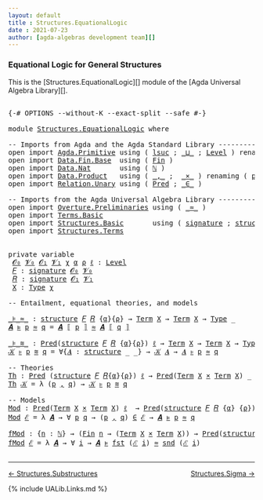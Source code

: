 ```yaml
---
layout: default
title : Structures.EquationalLogic
date : 2021-07-23
author: [agda-algebras development team][]
---
```


### <a id="equational-logic-for-general-structures">Equational Logic for General Structures</a>

This is the [Structures.EquationalLogic][] module of the [Agda Universal Algebra Library][].

<pre class="Agda">

<a id="327" class="Symbol">{-#</a> <a id="331" class="Keyword">OPTIONS</a> <a id="339" class="Pragma">--without-K</a> <a id="351" class="Pragma">--exact-split</a> <a id="365" class="Pragma">--safe</a> <a id="372" class="Symbol">#-}</a>

<a id="377" class="Keyword">module</a> <a id="384" href="Structures.EquationalLogic.html" class="Module">Structures.EquationalLogic</a> <a id="411" class="Keyword">where</a>

<a id="418" class="Comment">-- Imports from Agda and the Agda Standard Library --------------------------------------</a>
<a id="508" class="Keyword">open</a> <a id="513" class="Keyword">import</a> <a id="520" href="Agda.Primitive.html" class="Module">Agda.Primitive</a> <a id="535" class="Keyword">using</a> <a id="541" class="Symbol">(</a> <a id="543" href="Agda.Primitive.html#780" class="Primitive">lsuc</a> <a id="548" class="Symbol">;</a> <a id="550" href="Agda.Primitive.html#810" class="Primitive Operator">_⊔_</a> <a id="554" class="Symbol">;</a> <a id="556" href="Agda.Primitive.html#597" class="Postulate">Level</a> <a id="562" class="Symbol">)</a> <a id="564" class="Keyword">renaming</a> <a id="573" class="Symbol">(</a> <a id="575" href="Agda.Primitive.html#326" class="Primitive">Set</a> <a id="579" class="Symbol">to</a> <a id="582" class="Primitive">Type</a> <a id="587" class="Symbol">)</a>
<a id="589" class="Keyword">open</a> <a id="594" class="Keyword">import</a> <a id="601" href="Data.Fin.Base.html" class="Module">Data.Fin.Base</a>  <a id="616" class="Keyword">using</a> <a id="622" class="Symbol">(</a> <a id="624" href="Data.Fin.Base.html#1126" class="Datatype">Fin</a> <a id="628" class="Symbol">)</a>
<a id="630" class="Keyword">open</a> <a id="635" class="Keyword">import</a> <a id="642" href="Data.Nat.html" class="Module">Data.Nat</a>       <a id="657" class="Keyword">using</a> <a id="663" class="Symbol">(</a> <a id="665" href="Agda.Builtin.Nat.html#192" class="Datatype">ℕ</a> <a id="667" class="Symbol">)</a>
<a id="669" class="Keyword">open</a> <a id="674" class="Keyword">import</a> <a id="681" href="Data.Product.html" class="Module">Data.Product</a>   <a id="696" class="Keyword">using</a> <a id="702" class="Symbol">(</a> <a id="704" href="Agda.Builtin.Sigma.html#236" class="InductiveConstructor Operator">_,_</a> <a id="708" class="Symbol">;</a>  <a id="711" href="Data.Product.html#1167" class="Function Operator">_×_</a> <a id="715" class="Symbol">)</a> <a id="717" class="Keyword">renaming</a> <a id="726" class="Symbol">(</a> <a id="728" href="Agda.Builtin.Sigma.html#252" class="Field">proj₁</a> <a id="734" class="Symbol">to</a> <a id="737" class="Field">fst</a> <a id="741" class="Symbol">;</a> <a id="743" href="Agda.Builtin.Sigma.html#264" class="Field">proj₂</a> <a id="749" class="Symbol">to</a> <a id="752" class="Field">snd</a> <a id="756" class="Symbol">)</a>
<a id="758" class="Keyword">open</a> <a id="763" class="Keyword">import</a> <a id="770" href="Relation.Unary.html" class="Module">Relation.Unary</a> <a id="785" class="Keyword">using</a> <a id="791" class="Symbol">(</a> <a id="793" href="Relation.Unary.html#1101" class="Function">Pred</a> <a id="798" class="Symbol">;</a> <a id="800" href="Relation.Unary.html#1523" class="Function Operator">_∈_</a> <a id="804" class="Symbol">)</a>

<a id="807" class="Comment">-- Imports from the Agda Universal Algebra Library --------------------------------------</a>
<a id="897" class="Keyword">open</a> <a id="902" class="Keyword">import</a> <a id="909" href="Overture.Preliminaries.html" class="Module">Overture.Preliminaries</a> <a id="932" class="Keyword">using</a> <a id="938" class="Symbol">(</a> <a id="940" href="Overture.Preliminaries.html#9315" class="Function Operator">_≈_</a> <a id="944" class="Symbol">)</a>
<a id="946" class="Keyword">open</a> <a id="951" class="Keyword">import</a> <a id="958" href="Terms.Basic.html" class="Module">Terms.Basic</a>
<a id="970" class="Keyword">open</a> <a id="975" class="Keyword">import</a> <a id="982" href="Structures.Basic.html" class="Module">Structures.Basic</a>       <a id="1005" class="Keyword">using</a> <a id="1011" class="Symbol">(</a> <a id="1013" href="Structures.Basic.html#1232" class="Record">signature</a> <a id="1023" class="Symbol">;</a> <a id="1025" href="Structures.Basic.html#1566" class="Record">structure</a> <a id="1035" class="Symbol">;</a> <a id="1037" href="Structures.Basic.html#2198" class="Function Operator">_ᵒ_</a> <a id="1041" class="Symbol">)</a>
<a id="1043" class="Keyword">open</a> <a id="1048" class="Keyword">import</a> <a id="1055" href="Structures.Terms.html" class="Module">Structures.Terms</a>


<a id="1074" class="Keyword">private</a> <a id="1082" class="Keyword">variable</a>
 <a id="1092" href="Structures.EquationalLogic.html#1092" class="Generalizable">𝓞₀</a> <a id="1095" href="Structures.EquationalLogic.html#1095" class="Generalizable">𝓥₀</a> <a id="1098" href="Structures.EquationalLogic.html#1098" class="Generalizable">𝓞₁</a> <a id="1101" href="Structures.EquationalLogic.html#1101" class="Generalizable">𝓥₁</a> <a id="1104" href="Structures.EquationalLogic.html#1104" class="Generalizable">χ</a> <a id="1106" href="Structures.EquationalLogic.html#1106" class="Generalizable">α</a> <a id="1108" href="Structures.EquationalLogic.html#1108" class="Generalizable">ρ</a> <a id="1110" href="Structures.EquationalLogic.html#1110" class="Generalizable">ℓ</a> <a id="1112" class="Symbol">:</a> <a id="1114" href="Agda.Primitive.html#597" class="Postulate">Level</a>
 <a id="1121" href="Structures.EquationalLogic.html#1121" class="Generalizable">𝐹</a> <a id="1123" class="Symbol">:</a> <a id="1125" href="Structures.Basic.html#1232" class="Record">signature</a> <a id="1135" href="Structures.EquationalLogic.html#1092" class="Generalizable">𝓞₀</a> <a id="1138" href="Structures.EquationalLogic.html#1095" class="Generalizable">𝓥₀</a>
 <a id="1142" href="Structures.EquationalLogic.html#1142" class="Generalizable">𝑅</a> <a id="1144" class="Symbol">:</a> <a id="1146" href="Structures.Basic.html#1232" class="Record">signature</a> <a id="1156" href="Structures.EquationalLogic.html#1098" class="Generalizable">𝓞₁</a> <a id="1159" href="Structures.EquationalLogic.html#1101" class="Generalizable">𝓥₁</a>
 <a id="1163" href="Structures.EquationalLogic.html#1163" class="Generalizable">X</a> <a id="1165" class="Symbol">:</a> <a id="1167" href="Structures.EquationalLogic.html#582" class="Primitive">Type</a> <a id="1172" href="Structures.EquationalLogic.html#1104" class="Generalizable">χ</a>

<a id="1175" class="Comment">-- Entailment, equational theories, and models</a>

<a id="_⊧_≈_"></a><a id="1223" href="Structures.EquationalLogic.html#1223" class="Function Operator">_⊧_≈_</a> <a id="1229" class="Symbol">:</a> <a id="1231" href="Structures.Basic.html#1566" class="Record">structure</a> <a id="1241" href="Structures.EquationalLogic.html#1121" class="Generalizable">𝐹</a> <a id="1243" href="Structures.EquationalLogic.html#1142" class="Generalizable">𝑅</a> <a id="1245" class="Symbol">{</a><a id="1246" href="Structures.EquationalLogic.html#1106" class="Generalizable">α</a><a id="1247" class="Symbol">}{</a><a id="1249" href="Structures.EquationalLogic.html#1108" class="Generalizable">ρ</a><a id="1250" class="Symbol">}</a> <a id="1252" class="Symbol">→</a> <a id="1254" href="Terms.Basic.html#1989" class="Datatype">Term</a> <a id="1259" href="Structures.EquationalLogic.html#1163" class="Generalizable">X</a> <a id="1261" class="Symbol">→</a> <a id="1263" href="Terms.Basic.html#1989" class="Datatype">Term</a> <a id="1268" href="Structures.EquationalLogic.html#1163" class="Generalizable">X</a> <a id="1270" class="Symbol">→</a> <a id="1272" href="Structures.EquationalLogic.html#582" class="Primitive">Type</a> <a id="1277" class="Symbol">_</a>
<a id="1279" href="Structures.EquationalLogic.html#1279" class="Bound">𝑨</a> <a id="1281" href="Structures.EquationalLogic.html#1223" class="Function Operator">⊧</a> <a id="1283" href="Structures.EquationalLogic.html#1283" class="Bound">p</a> <a id="1285" href="Structures.EquationalLogic.html#1223" class="Function Operator">≈</a> <a id="1287" href="Structures.EquationalLogic.html#1287" class="Bound">q</a> <a id="1289" class="Symbol">=</a> <a id="1291" href="Structures.EquationalLogic.html#1279" class="Bound">𝑨</a> <a id="1293" href="Structures.Terms.html#1467" class="Function Operator">⟦</a> <a id="1295" href="Structures.EquationalLogic.html#1283" class="Bound">p</a> <a id="1297" href="Structures.Terms.html#1467" class="Function Operator">⟧</a> <a id="1299" href="Overture.Preliminaries.html#9315" class="Function Operator">≈</a> <a id="1301" href="Structures.EquationalLogic.html#1279" class="Bound">𝑨</a> <a id="1303" href="Structures.Terms.html#1467" class="Function Operator">⟦</a> <a id="1305" href="Structures.EquationalLogic.html#1287" class="Bound">q</a> <a id="1307" href="Structures.Terms.html#1467" class="Function Operator">⟧</a>

<a id="_⊧_≋_"></a><a id="1310" href="Structures.EquationalLogic.html#1310" class="Function Operator">_⊧_≋_</a> <a id="1316" class="Symbol">:</a> <a id="1318" href="Relation.Unary.html#1101" class="Function">Pred</a><a id="1322" class="Symbol">(</a><a id="1323" href="Structures.Basic.html#1566" class="Record">structure</a> <a id="1333" href="Structures.EquationalLogic.html#1121" class="Generalizable">𝐹</a> <a id="1335" href="Structures.EquationalLogic.html#1142" class="Generalizable">𝑅</a> <a id="1337" class="Symbol">{</a><a id="1338" href="Structures.EquationalLogic.html#1106" class="Generalizable">α</a><a id="1339" class="Symbol">}{</a><a id="1341" href="Structures.EquationalLogic.html#1108" class="Generalizable">ρ</a><a id="1342" class="Symbol">})</a> <a id="1345" href="Structures.EquationalLogic.html#1110" class="Generalizable">ℓ</a> <a id="1347" class="Symbol">→</a> <a id="1349" href="Terms.Basic.html#1989" class="Datatype">Term</a> <a id="1354" href="Structures.EquationalLogic.html#1163" class="Generalizable">X</a> <a id="1356" class="Symbol">→</a> <a id="1358" href="Terms.Basic.html#1989" class="Datatype">Term</a> <a id="1363" href="Structures.EquationalLogic.html#1163" class="Generalizable">X</a> <a id="1365" class="Symbol">→</a> <a id="1367" href="Structures.EquationalLogic.html#582" class="Primitive">Type</a> <a id="1372" class="Symbol">_</a>
<a id="1374" href="Structures.EquationalLogic.html#1374" class="Bound">𝒦</a> <a id="1376" href="Structures.EquationalLogic.html#1310" class="Function Operator">⊧</a> <a id="1378" href="Structures.EquationalLogic.html#1378" class="Bound">p</a> <a id="1380" href="Structures.EquationalLogic.html#1310" class="Function Operator">≋</a> <a id="1382" href="Structures.EquationalLogic.html#1382" class="Bound">q</a> <a id="1384" class="Symbol">=</a> <a id="1386" class="Symbol">∀{</a><a id="1388" href="Structures.EquationalLogic.html#1388" class="Bound">𝑨</a> <a id="1390" class="Symbol">:</a> <a id="1392" href="Structures.Basic.html#1566" class="Record">structure</a> <a id="1402" class="Symbol">_</a> <a id="1404" class="Symbol">_}</a> <a id="1407" class="Symbol">→</a> <a id="1409" href="Structures.EquationalLogic.html#1374" class="Bound">𝒦</a> <a id="1411" href="Structures.EquationalLogic.html#1388" class="Bound">𝑨</a> <a id="1413" class="Symbol">→</a> <a id="1415" href="Structures.EquationalLogic.html#1388" class="Bound">𝑨</a> <a id="1417" href="Structures.EquationalLogic.html#1223" class="Function Operator">⊧</a> <a id="1419" href="Structures.EquationalLogic.html#1378" class="Bound">p</a> <a id="1421" href="Structures.EquationalLogic.html#1223" class="Function Operator">≈</a> <a id="1423" href="Structures.EquationalLogic.html#1382" class="Bound">q</a>

<a id="1426" class="Comment">-- Theories</a>
<a id="Th"></a><a id="1438" href="Structures.EquationalLogic.html#1438" class="Function">Th</a> <a id="1441" class="Symbol">:</a> <a id="1443" href="Relation.Unary.html#1101" class="Function">Pred</a> <a id="1448" class="Symbol">(</a><a id="1449" href="Structures.Basic.html#1566" class="Record">structure</a> <a id="1459" href="Structures.EquationalLogic.html#1121" class="Generalizable">𝐹</a> <a id="1461" href="Structures.EquationalLogic.html#1142" class="Generalizable">𝑅</a><a id="1462" class="Symbol">{</a><a id="1463" href="Structures.EquationalLogic.html#1106" class="Generalizable">α</a><a id="1464" class="Symbol">}{</a><a id="1466" href="Structures.EquationalLogic.html#1108" class="Generalizable">ρ</a><a id="1467" class="Symbol">})</a> <a id="1470" href="Structures.EquationalLogic.html#1110" class="Generalizable">ℓ</a> <a id="1472" class="Symbol">→</a> <a id="1474" href="Relation.Unary.html#1101" class="Function">Pred</a><a id="1478" class="Symbol">(</a><a id="1479" href="Terms.Basic.html#1989" class="Datatype">Term</a> <a id="1484" href="Structures.EquationalLogic.html#1163" class="Generalizable">X</a> <a id="1486" href="Data.Product.html#1167" class="Function Operator">×</a> <a id="1488" href="Terms.Basic.html#1989" class="Datatype">Term</a> <a id="1493" href="Structures.EquationalLogic.html#1163" class="Generalizable">X</a><a id="1494" class="Symbol">)</a> <a id="1496" class="Symbol">_</a> <a id="1498" class="Comment">-- (ℓ₁ ⊔ χ)</a>
<a id="1510" href="Structures.EquationalLogic.html#1438" class="Function">Th</a> <a id="1513" href="Structures.EquationalLogic.html#1513" class="Bound">𝒦</a> <a id="1515" class="Symbol">=</a> <a id="1517" class="Symbol">λ</a> <a id="1519" class="Symbol">(</a><a id="1520" href="Structures.EquationalLogic.html#1520" class="Bound">p</a> <a id="1522" href="Agda.Builtin.Sigma.html#236" class="InductiveConstructor Operator">,</a> <a id="1524" href="Structures.EquationalLogic.html#1524" class="Bound">q</a><a id="1525" class="Symbol">)</a> <a id="1527" class="Symbol">→</a> <a id="1529" href="Structures.EquationalLogic.html#1513" class="Bound">𝒦</a> <a id="1531" href="Structures.EquationalLogic.html#1310" class="Function Operator">⊧</a> <a id="1533" href="Structures.EquationalLogic.html#1520" class="Bound">p</a> <a id="1535" href="Structures.EquationalLogic.html#1310" class="Function Operator">≋</a> <a id="1537" href="Structures.EquationalLogic.html#1524" class="Bound">q</a>

<a id="1540" class="Comment">-- Models</a>
<a id="Mod"></a><a id="1550" href="Structures.EquationalLogic.html#1550" class="Function">Mod</a> <a id="1554" class="Symbol">:</a> <a id="1556" href="Relation.Unary.html#1101" class="Function">Pred</a><a id="1560" class="Symbol">(</a><a id="1561" href="Terms.Basic.html#1989" class="Datatype">Term</a> <a id="1566" href="Structures.EquationalLogic.html#1163" class="Generalizable">X</a> <a id="1568" href="Data.Product.html#1167" class="Function Operator">×</a> <a id="1570" href="Terms.Basic.html#1989" class="Datatype">Term</a> <a id="1575" href="Structures.EquationalLogic.html#1163" class="Generalizable">X</a><a id="1576" class="Symbol">)</a> <a id="1578" href="Structures.EquationalLogic.html#1110" class="Generalizable">ℓ</a>  <a id="1581" class="Symbol">→</a> <a id="1583" href="Relation.Unary.html#1101" class="Function">Pred</a><a id="1587" class="Symbol">(</a><a id="1588" href="Structures.Basic.html#1566" class="Record">structure</a> <a id="1598" href="Structures.EquationalLogic.html#1121" class="Generalizable">𝐹</a> <a id="1600" href="Structures.EquationalLogic.html#1142" class="Generalizable">𝑅</a> <a id="1602" class="Symbol">{</a><a id="1603" href="Structures.EquationalLogic.html#1106" class="Generalizable">α</a><a id="1604" class="Symbol">}</a> <a id="1606" class="Symbol">{</a><a id="1607" href="Structures.EquationalLogic.html#1108" class="Generalizable">ρ</a><a id="1608" class="Symbol">})</a> <a id="1611" class="Symbol">_</a>  <a id="1614" class="Comment">-- (χ ⊔ ℓ₀)</a>
<a id="1626" href="Structures.EquationalLogic.html#1550" class="Function">Mod</a> <a id="1630" href="Structures.EquationalLogic.html#1630" class="Bound">ℰ</a> <a id="1632" class="Symbol">=</a> <a id="1634" class="Symbol">λ</a> <a id="1636" href="Structures.EquationalLogic.html#1636" class="Bound">𝑨</a> <a id="1638" class="Symbol">→</a> <a id="1640" class="Symbol">∀</a> <a id="1642" href="Structures.EquationalLogic.html#1642" class="Bound">p</a> <a id="1644" href="Structures.EquationalLogic.html#1644" class="Bound">q</a> <a id="1646" class="Symbol">→</a> <a id="1648" class="Symbol">(</a><a id="1649" href="Structures.EquationalLogic.html#1642" class="Bound">p</a> <a id="1651" href="Agda.Builtin.Sigma.html#236" class="InductiveConstructor Operator">,</a> <a id="1653" href="Structures.EquationalLogic.html#1644" class="Bound">q</a><a id="1654" class="Symbol">)</a> <a id="1656" href="Relation.Unary.html#1523" class="Function Operator">∈</a> <a id="1658" href="Structures.EquationalLogic.html#1630" class="Bound">ℰ</a> <a id="1660" class="Symbol">→</a> <a id="1662" href="Structures.EquationalLogic.html#1636" class="Bound">𝑨</a> <a id="1664" href="Structures.EquationalLogic.html#1223" class="Function Operator">⊧</a> <a id="1666" href="Structures.EquationalLogic.html#1642" class="Bound">p</a> <a id="1668" href="Structures.EquationalLogic.html#1223" class="Function Operator">≈</a> <a id="1670" href="Structures.EquationalLogic.html#1644" class="Bound">q</a>

<a id="fMod"></a><a id="1673" href="Structures.EquationalLogic.html#1673" class="Function">fMod</a> <a id="1678" class="Symbol">:</a> <a id="1680" class="Symbol">{</a><a id="1681" href="Structures.EquationalLogic.html#1681" class="Bound">n</a> <a id="1683" class="Symbol">:</a> <a id="1685" href="Agda.Builtin.Nat.html#192" class="Datatype">ℕ</a><a id="1686" class="Symbol">}</a> <a id="1688" class="Symbol">→</a> <a id="1690" class="Symbol">(</a><a id="1691" href="Data.Fin.Base.html#1126" class="Datatype">Fin</a> <a id="1695" href="Structures.EquationalLogic.html#1681" class="Bound">n</a> <a id="1697" class="Symbol">→</a> <a id="1699" class="Symbol">(</a><a id="1700" href="Terms.Basic.html#1989" class="Datatype">Term</a> <a id="1705" href="Structures.EquationalLogic.html#1163" class="Generalizable">X</a> <a id="1707" href="Data.Product.html#1167" class="Function Operator">×</a> <a id="1709" href="Terms.Basic.html#1989" class="Datatype">Term</a> <a id="1714" href="Structures.EquationalLogic.html#1163" class="Generalizable">X</a><a id="1715" class="Symbol">))</a> <a id="1718" class="Symbol">→</a> <a id="1720" href="Relation.Unary.html#1101" class="Function">Pred</a><a id="1724" class="Symbol">(</a><a id="1725" href="Structures.Basic.html#1566" class="Record">structure</a> <a id="1735" href="Structures.EquationalLogic.html#1121" class="Generalizable">𝐹</a> <a id="1737" href="Structures.EquationalLogic.html#1142" class="Generalizable">𝑅</a> <a id="1739" class="Symbol">{</a><a id="1740" href="Structures.EquationalLogic.html#1106" class="Generalizable">α</a><a id="1741" class="Symbol">}</a> <a id="1743" class="Symbol">{</a><a id="1744" href="Structures.EquationalLogic.html#1108" class="Generalizable">ρ</a><a id="1745" class="Symbol">})</a> <a id="1748" class="Symbol">_</a>
<a id="1750" href="Structures.EquationalLogic.html#1673" class="Function">fMod</a> <a id="1755" href="Structures.EquationalLogic.html#1755" class="Bound">ℰ</a> <a id="1757" class="Symbol">=</a> <a id="1759" class="Symbol">λ</a> <a id="1761" href="Structures.EquationalLogic.html#1761" class="Bound">𝑨</a> <a id="1763" class="Symbol">→</a> <a id="1765" class="Symbol">∀</a> <a id="1767" href="Structures.EquationalLogic.html#1767" class="Bound">i</a> <a id="1769" class="Symbol">→</a> <a id="1771" href="Structures.EquationalLogic.html#1761" class="Bound">𝑨</a> <a id="1773" href="Structures.EquationalLogic.html#1223" class="Function Operator">⊧</a> <a id="1775" href="Structures.EquationalLogic.html#737" class="Field">fst</a> <a id="1779" class="Symbol">(</a><a id="1780" href="Structures.EquationalLogic.html#1755" class="Bound">ℰ</a> <a id="1782" href="Structures.EquationalLogic.html#1767" class="Bound">i</a><a id="1783" class="Symbol">)</a> <a id="1785" href="Structures.EquationalLogic.html#1223" class="Function Operator">≈</a> <a id="1787" href="Structures.EquationalLogic.html#752" class="Field">snd</a> <a id="1791" class="Symbol">(</a><a id="1792" href="Structures.EquationalLogic.html#1755" class="Bound">ℰ</a> <a id="1794" href="Structures.EquationalLogic.html#1767" class="Bound">i</a><a id="1795" class="Symbol">)</a>

</pre>

--------------------------------

[← Structures.Substructures](Structures.Substructures.html)
<span style="float:right;">[Structures.Sigma →](Structures.Sigma.html)</span>

{% include UALib.Links.md %}

[agda-algebras development team]: https://github.com/ualib/agda-algebras#the-agda-algebras-development-team



